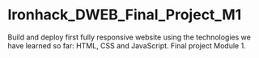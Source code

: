 # Ironhack_DWEB_Final_Project_M1
Build and deploy first fully responsive website using the technologies we have learned so far: HTML, CSS and JavaScript. Final project Module 1.
